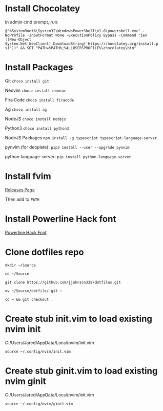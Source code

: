 # Install Chocolatey
In admin cmd prompt, run:

`@"%SystemRoot%\System32\WindowsPowerShell\v1.0\powershell.exe" -NoProfile -InputFormat None -ExecutionPolicy Bypass -Command "iex ((New-Object System.Net.WebClient).DownloadString('https://chocolatey.org/install.ps1'))" && SET "PATH=%PATH%;%ALLUSERSPROFILE%\chocolatey\bin"`

# Install Packages
Git `choco install git`

Neovim `choco install neovim`

Fira Code `choco install firacode`

Ag `choco install ag`

NodeJS `choco install nodejs`

Python3 `choco install python3`

NodeJS Packages `npm install -g typescript typescript-language-server`

pynvim (for deoplete): `pip3 install --user --upgrade pynvim`

python-language-server: `pip install python-language-server`

# Install fvim

[Releases Page](https://github.com/yatli/fvim/releases)

Then add to `PATH`

# Install Powerline Hack font

[Powerline Hack Font](https://github.com/powerline/fonts/tree/master/Hack)


# Clone dotfiles repo
`mkdir ~/Source`

`cd ~/Source`

`git clone https://github.com/jjohnson338/dotfiles.git`

`mv ~/Source/dotfile/.git ~`

`cd ~ && git checkout .`

# Create stub init.vim to load existing nvim init
C:/Users/Jared/AppData/Local/nvim/init.vim

```
source ~/.config/nvim/init.vim
```
# Create stub ginit.vim to load existing nvim ginit
C:/Users/Jared/AppData/Local/nvim/init.vim

```
source ~/.config/nvim/ginit.vim
```

